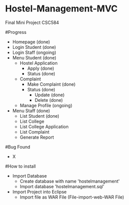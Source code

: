 # Hostel-Management-MVC
Final Mini Project CSC584

#Progress
- Homepage (done)
- Login Student (done)
- Login Staff (ongoing)
- Menu Student (done)
  - Hostel Application
    - Apply (done)
    - Status (done)
  - Complaint
    - Make Complaint (done)
    - Status (done)
      - Update (done)
      - Delete (done)
  - Manage Profile (ongoing)
- Menu Staff (done)
  - List Student (done)
  - List College
  - List College Application
  - List Complaint
  - Generate Report

#Bug Found
- X

#How to install
- Import Database
  - Create database with name 'hostelmanagement'
  - Import database 'hostelmanagement.sql'
- Import Project into Eclipse
  - Import file as WAR File
    (File-import-web-WAR File)

